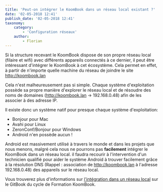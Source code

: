 ```yaml
---
title: 'Peut-on intégrer le KoomBook dans un réseau local existant ?'
date: '02-05-2018 12:41'
publish_date: '02-05-2018 12:41'
taxonomy:
    category:
        - 'Configuration réseaux'
    author:
        - Florian
---
```


Si la structure recevant le KoomBook dispose de son propre réseau local (filaire et wifi) avec différents appareils connectés à ce dernier, il peut être intéressant d'intégrer le KoomBook à cet écosystème. Cela permet en effet, à partir de n'importe quelle machine du réseau de joindre le site http://koombook.lan

Cela n'est malheureusement pas si simple. Chaque système d'exploitation possède sa propre manière d'explorer le réseau local et de résoudre des noms de domaines (http://koombook.lan -> 192.168.0.48) afin de les associer à des adresse IP.

Il existe donc un système natif pour presque chaque système d'exploitation: 
* Bonjour pour Mac
* Avahi pour Linux 
* ZeronConf/Bonjour pour Windows
* Android n'en possède aucun !

Android est massivement utilisé à travers le monde et dans les projets que nous menons, malgré cela nous ne pourrons pas **facilement** intégrer le KoomBook dans un réseau local. il faudra recourir à l'intervention d'un technicien qualifié pour aider le système Android à trouver facilement grâce à la résolution DNS (Rappel : association de http://koombook.lan à l'adresse 192.168.0.48) des appareils sur le réseau local.

Vous trouverez plus d'informations sur [l'intégration dans un réseau local](https://bsf.gitbooks.io/formation-koombook/content/fr/deploiement_dans_un_reseau_local.html) sur le GitBook du cycle de Formation KoomBook.
